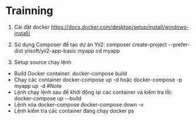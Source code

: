 # Trainning

1. Cài đặt docker
https://docs.docker.com/desktop/setup/install/windows-install/

2. Sử dụng Composer để tạo dự án Yii2:
composer create-project --prefer-dist yiisoft/yii2-app-basic myapp
cd myapp

3. Setup source chạy lệnh
 - Build Docker container: 
  docker-compose build
 - Chạy các container
  docker-compose up -d
  hoặc 
  docker-compose -p myapp up -d
#Note
 - Lệnh chạy lệnh sau để khởi động lại các container và kiểm tra lỗi:
  docker-compose up --build
 - Lệnh xóa docker-compose
  docker-compose down -v
 - Lệnh kiểm tra các container đang chạy 
  docker ps  